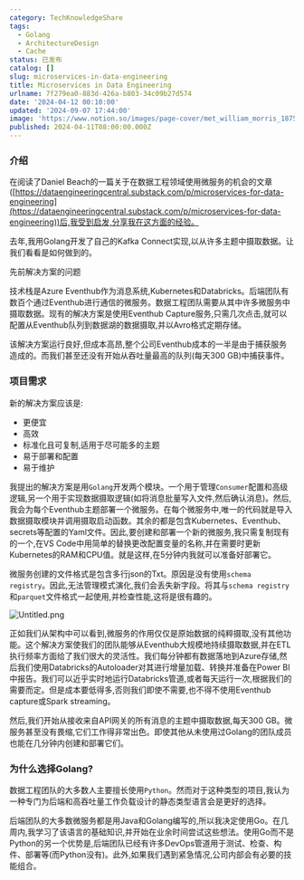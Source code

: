 ```yaml
---
category: TechKnowledgeShare
tags:
  - Golang
  - ArchitectureDesign
  - Cache
status: 已发布
catalog: []
slug: microservices-in-data-engineering
title: Microservices in Data Engineering
urlname: 7f279ea0-883d-426a-b803-34c09b27d574
date: '2024-04-12 00:10:00'
updated: '2024-09-07 17:44:00'
image: 'https://www.notion.so/images/page-cover/met_william_morris_1875.jpg'
published: 2024-04-11T08:00:00.000Z
---
```


### 介绍


在阅读了Daniel Beach的一篇关于在数据工程领域使用微服务的机会的文章([https://dataengineeringcentral.substack.com/p/microservices-for-data-engineering](https://dataengineeringcentral.substack.com/p/microservices-for-data-engineering))后,我受到启发,分享我在这方面的经验。


去年,我用Golang开发了自己的Kafka Connect实现,以从许多主题中摄取数据。让我们看看是如何做到的。


先前解决方案的问题


技术栈是Azure Eventhub作为消息系统,Kubernetes和Databricks。后端团队有数百个通过Eventhub进行通信的微服务。数据工程团队需要从其中许多微服务中摄取数据。现有的解决方案是使用Eventhub Capture服务,只需几次点击,就可以配置从Eventhub队列到数据湖的数据摄取,并以Avro格式定期存储。


该解决方案运行良好,但成本高昂,整个公司Eventhub成本的一半是由于捕获服务造成的。而我们甚至还没有开始从吞吐量最高的队列(每天300 GB)中捕获事件。


### 项目需求


新的解决方案应该是:

- 更便宜
- 高效
- 标准化且可复制,适用于尽可能多的主题
- 易于部署和配置
- 易于维护

我提出的解决方案是用`Golang`开发两个模块。一个用于管理`Consumer`配置和高级逻辑,另一个用于实现数据摄取逻辑(如将消息批量写入文件,然后确认消息)。然后,我会为每个Eventhub主题部署一个微服务。在每个微服务中,唯一的代码就是导入数据摄取模块并调用摄取启动函数。其余的都是包含Kubernetes、Eventhub、secrets等配置的Yaml文件。因此,要创建和部署一个新的微服务,我只需复制现有的一个,在VS Code中用简单的替换更改配置变量的名称,并在需要时更新Kubernetes的RAM和CPU值。就是这样,在5分钟内我就可以准备好部署它。


微服务创建的文件格式是包含多行json的Txt。原因是没有使用`schema registry`。因此,无法管理模式演化,我们会丢失新字段。将其与`schema registry`和`parquet`文件格式一起使用,并检查性能,这将是很有趣的。


![Untitled.png](https://prod-files-secure.s3.us-west-2.amazonaws.com/5d24fe63-e567-4804-86f9-9fdc62e13082/4e0f8d5d-b295-4408-9363-660688d511a9/Untitled.png?X-Amz-Algorithm=AWS4-HMAC-SHA256&X-Amz-Content-Sha256=UNSIGNED-PAYLOAD&X-Amz-Credential=ASIAZI2LB466Q3N36SYV%2F20250306%2Fus-west-2%2Fs3%2Faws4_request&X-Amz-Date=20250306T053851Z&X-Amz-Expires=3600&X-Amz-Security-Token=IQoJb3JpZ2luX2VjEN3%2F%2F%2F%2F%2F%2F%2F%2F%2F%2FwEaCXVzLXdlc3QtMiJIMEYCIQCyfZCC2vlN9RK%2FGTNWO3be%2FfV3yQQ3ZMH%2BJoi1ZOqMMQIhAPYz9gB09yxJN62a050QaJRKF3rYHanKswsMJ8bBTaeEKv8DCCYQABoMNjM3NDIzMTgzODA1IgwuSQUijxIbP3Vjuekq3AO%2Bymi3Qahuy8pFytW%2Fr09iaRudfh828ZydLgGxBsa0FUN9thloQ8%2FKkRrbU0ct%2BLE7F1U4P3to9tQWnucuUNSvRnl0iuSry2gUxxS3Xv55OL4k1p7MKXNbAGNuYMtV811yrClwACpDvo3R1kWMHcWfsp4mOdSQ4kiDaVwMDSUuK2sIWs6KDSvThGJzHsLKYU3kIhElsDHf8gEwuf4ic8H46M%2Bcc%2B%2Bug5wLM8eRKl7Bn3sjQaNnRJKUDhOCIqVfedCywh1aWp5tAAOwKy1%2BvU0HlwnYHYlvAo%2FgsqjmdGuXf68yz7HfahYqf99aeNe9qjNP85makXhAPkvPqF3IDSg8vKrRL7IZCGUeXp1rk6cgHz96Suvk1s3iJth1%2FAAnjssoggZNvLw%2FHKheIASiatH9dbZZMMxBLyUuRaQsfsCzZ5chQB4M43C4HLGz15%2FClcqW1kAwI6tXs39Y249CQENUhAWJQwmRPcaB5p7UJ82%2BhjJtDCuuACIWRjB35tpIGHdxyLQmk7VTeuM5BaFgJ9HMUj1dpA6oG9YyDo%2BPvOpxNpeg39zoo7bYA8B55wUZ4XxiOBf0A5k%2FvoHxTFNm4Ls8g9YeJKJQf9KcVkRTL%2BVkJFnO9ZFOeK7cPgtaKzDs1qS%2BBjqkAdK%2FYdvYkw5xDIDbo8xBofhNX%2FDpSYmkAIZ%2FVgHpAaZB3fyHrs5v%2FiEBWkyG1XoA17mPek3qF6eayQkwV5c%2F2eOh%2BznncXkdF7icHe94KYg3pywvIzkBIfCA0JdL7HfCeU5S%2FSB3Ga0hQAR52EE9u2gboWMzih6VyzgVB4Ksd3NgToz5XQLhFgPkRiXGD8g0eICW2bSSwkcZR9%2Fiq9%2Fa8%2BEl2upc&X-Amz-Signature=c638c46574d805a8f25856d4f8a52d62d11dfc3fa2f09ee32e26eef9e8b2e173&X-Amz-SignedHeaders=host&x-id=GetObject)


正如我们从架构中可以看到,微服务的作用仅仅是原始数据的纯粹摄取,没有其他功能。这个解决方案使我们的团队能够从Eventhub大规模地持续摄取数据,并在ETL执行频率方面给了我们很大的灵活性。我们每分钟都有数据落地到Azure存储,然后我们使用Databricks的Autoloader对其进行增量加载、转换并准备在Power BI中报告。我们可以近乎实时地运行Databricks管道,或者每天运行一次,根据我们的需要而定。但是成本要低得多,否则我们即使不需要,也不得不使用Eventhub capture或Spark streaming。


然后,我们开始从接收来自API网关的所有消息的主题中摄取数据,每天300 GB。微服务甚至没有畏缩,它们工作得非常出色。即使其他从未使用过Golang的团队成员也能在几分钟内创建和部署它们。


### 为什么选择Golang?


数据工程团队的大多数人主要擅长使用`Python`。然而对于这种类型的项目,我认为一种专门为后端和高吞吐量工作负载设计的静态类型语言会是更好的选择。


后端团队的大多数微服务都是用Java和Golang编写的,所以我决定使用Go。在几周内,我学习了该语言的基础知识,并开始在业余时间尝试这些想法。使用Go而不是Python的另一个优势是,后端团队已经有许多DevOps管道用于测试、检查、构件、部署等(而Python没有)。此外,如果我们遇到紧急情况,公司内部会有必要的技能组合。

